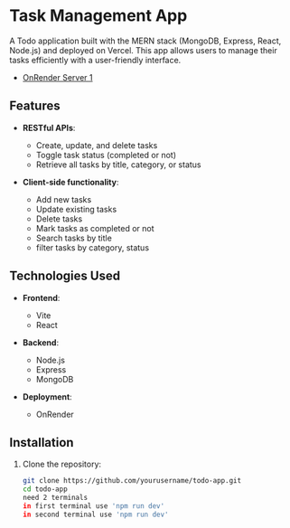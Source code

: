 # Task Management App

A Todo application built with the MERN stack (MongoDB, Express, React, Node.js) and deployed on Vercel. This app allows users to manage their tasks efficiently with a user-friendly interface.
- [OnRender Server 1](https://todo-app-r2fc.onrender.com)
## Features

- **RESTful APIs**:
  - Create, update, and delete tasks
  - Toggle task status (completed or not)
  - Retrieve all tasks by title, category, or status

- **Client-side functionality**:
  - Add new tasks
  - Update existing tasks
  - Delete tasks
  - Mark tasks as completed or not
  - Search tasks by title
  - filter tasks by category, status 

## Technologies Used

- **Frontend**: 
  - Vite
  - React

- **Backend**:
  - Node.js
  - Express
  - MongoDB

- **Deployment**:
  - OnRender

## Installation

1. Clone the repository:
   ```bash
   git clone https://github.com/yourusername/todo-app.git
   cd todo-app
   need 2 terminals
   in first terminal use 'npm run dev'
   in second terminal use 'npm run dev'
